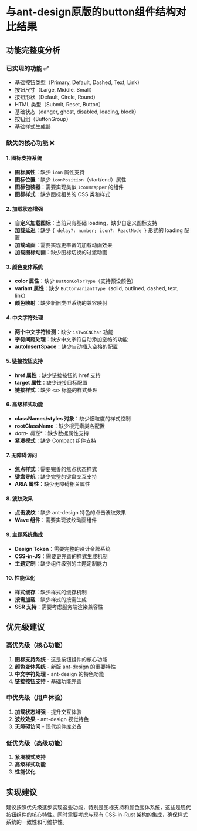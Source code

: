 # 与ant-design原版的button组件结构对比结果
## 功能完整度分析

### 已实现的功能 ✅
- 基础按钮类型（Primary, Default, Dashed, Text, Link）
- 按钮尺寸（Large, Middle, Small）
- 按钮形状（Default, Circle, Round）
- HTML 类型（Submit, Reset, Button）
- 基础状态（danger, ghost, disabled, loading, block）
- 按钮组（ButtonGroup）
- 基础样式生成器

### 缺失的核心功能 ❌

#### 1. **图标支持系统**
- **图标属性**：缺少 `icon` 属性支持
- **图标位置**：缺少 `iconPosition`（start/end）属性
- **图标包装器**：需要实现类似 `IconWrapper` 的组件
- **图标样式**：缺少图标相关的 CSS 类和样式

#### 2. **加载状态增强**
- **自定义加载图标**：当前只有基础 loading，缺少自定义图标支持
- **加载延迟**：缺少 `{ delay?: number; icon?: ReactNode }` 形式的 loading 配置
- **加载动画**：需要实现更丰富的加载动画效果
- **加载图标动画**：缺少图标切换的过渡动画

#### 3. **颜色变体系统**
- **color 属性**：缺少 `ButtonColorType`（支持预设颜色）
- **variant 属性**：缺少 `ButtonVariantType`（solid, outlined, dashed, text, link）
- **颜色映射**：缺少新旧类型系统的兼容映射

#### 4. **中文字符处理**
- **两个中文字符检测**：缺少 `isTwoCNChar` 功能
- **字符间距处理**：缺少中文字符自动添加空格的功能
- **autoInsertSpace**：缺少自动插入空格的配置

#### 5. **链接按钮支持**
- **href 属性**：缺少链接按钮的 href 支持
- **target 属性**：缺少链接目标配置
- **链接样式**：缺少 `<a>` 标签的样式处理

#### 6. **高级样式功能**
- **classNames/styles 对象**：缺少细粒度的样式控制
- **rootClassName**：缺少根元素类名配置
- **data-* 属性**：缺少数据属性支持
- **紧凑模式**：缺少 Compact 组件支持

#### 7. **无障碍访问**
- **焦点样式**：需要完善的焦点状态样式
- **键盘导航**：缺少完整的键盘交互支持
- **ARIA 属性**：缺少无障碍相关属性

#### 8. **波纹效果**
- **点击波纹**：缺少 ant-design 特色的点击波纹效果
- **Wave 组件**：需要实现波纹动画组件

#### 9. **主题系统集成**
- **Design Token**：需要完整的设计令牌系统
- **CSS-in-JS**：需要更完善的样式生成机制
- **主题定制**：缺少组件级别的主题定制能力

#### 10. **性能优化**
- **样式缓存**：缺少样式的缓存机制
- **按需加载**：缺少样式的按需生成
- **SSR 支持**：需要考虑服务端渲染兼容性

## 优先级建议

### 高优先级（核心功能）
1. **图标支持系统** - 这是按钮组件的核心功能
2. **颜色变体系统** - 新版 ant-design 的重要特性
3. **中文字符处理** - ant-design 的特色功能
4. **链接按钮支持** - 基础功能完善

### 中优先级（用户体验）
1. **加载状态增强** - 提升交互体验
2. **波纹效果** - ant-design 视觉特色
3. **无障碍访问** - 现代组件库必备

### 低优先级（高级功能）
1. **紧凑模式支持**
2. **高级样式功能**
3. **性能优化**

## 实现建议

建议按照优先级逐步实现这些功能，特别是图标支持和颜色变体系统，这些是现代按钮组件的核心特性。同时需要考虑与现有 CSS-in-Rust 架构的集成，确保样式系统的一致性和可维护性。

